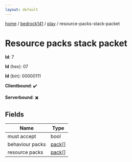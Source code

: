 ```yaml
---
layout: default
---
```


[home](/)  /  [bedrock141](/protocol/bedrock141)  /  [play](/protocol/bedrock141/play)  /  resource-packs-stack-packet

# Resource packs stack packet

**Id**: 7

**Id** (hex): 07

**Id** (bin): 00000111

**Clientbound**: ✔️

**Serverbound**: ✖️

## Fields

Name | Type
---|---
must accept | bool
behaviour packs | [pack](/protocol/bedrock141/types/pack)[]
resource packs | [pack](/protocol/bedrock141/types/pack)[]
